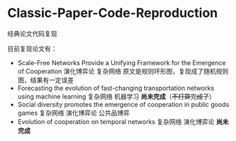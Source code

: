 # Classic-Paper-Code-Reproduction
经典论文代码复现

目前复现论文有：

* Scale-Free Networks Provide a Unifying Framework for the Emergence of Cooperation  演化博弈论  复杂网络  原文是规则环形图，复现成了随机规则图，结果有一定误差
* Forecasting the evolution of fast-changing transportation networks using machine learning 复杂网络  机器学习  **尚未完成**（~~不打算完成了~~）
* Social diversity promotes the emergence of cooperation in public goods games 复杂网络 演化博弈论 公共品博弈 
* Evolution of cooperation on temporal networks 复杂网络 演化博弈论 **尚未完成**
